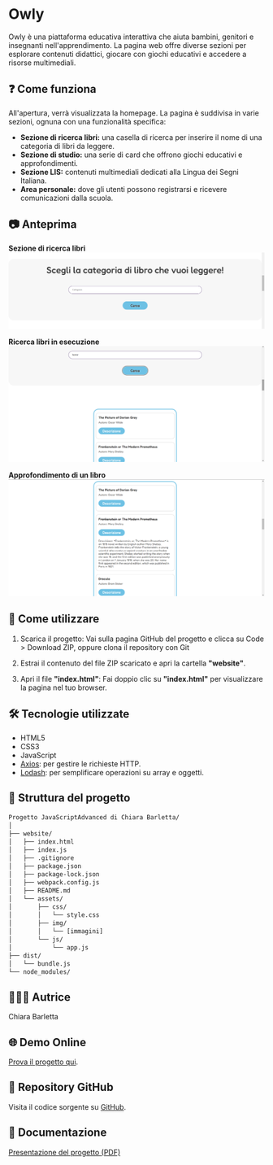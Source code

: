 
# Owly

Owly è una piattaforma educativa interattiva che aiuta bambini, genitori e insegnanti nell'apprendimento. La pagina web offre diverse sezioni per esplorare contenuti didattici, giocare con giochi educativi e accedere a risorse multimediali.

## ❓ Come funziona

All'apertura, verrà visualizzata la homepage. La pagina è suddivisa in varie sezioni, ognuna con una funzionalità specifica:

- **Sezione di ricerca libri:** una casella di ricerca per inserire il nome di una categoria di libri da leggere.
- **Sezione di studio:** una serie di card che offrono giochi educativi e approfondimenti.
- **Sezione LIS:** contenuti multimediali dedicati alla Lingua dei Segni Italiana.
- **Area personale:** dove gli utenti possono registrarsi e ricevere comunicazioni dalla scuola.


## 📷 Anteprima

**Sezione di ricerca libri**  
![Sezione di ricerca libri](assets/img/sezione-libri.png)  

**Ricerca libri in esecuzione**  
![Sezione di ricerca libri in esecuzione](assets/img/sezione-attiva.png)  

**Approfondimento di un libro**  
![Approfondimento di un libro](assets/img/descrizione-libro.png)  


## 📌 Come utilizzare

1. Scarica il progetto:
Vai sulla pagina GitHub del progetto e clicca su Code > Download ZIP, oppure clona il repository con Git

2. Estrai il contenuto del file ZIP scaricato e apri la cartella  **"website"**.

3. Apri il file **"index.html"**:
Fai doppio clic su  **"index.html"** per visualizzare la pagina nel tuo browser.


## 🛠️ Tecnologie utilizzate

- HTML5
- CSS3
- JavaScript
- [Axios](https://axios-http.com/): per gestire le richieste HTTP.
- [Lodash](https://lodash.com/): per semplificare operazioni su array e oggetti.


## 🧩 Struttura del progetto 


```
Progetto JavaScriptAdvanced di Chiara Barletta/
│
├── website/
│   ├── index.html
│   ├── index.js
│   ├── .gitignore
│   ├── package.json
│   ├── package-lock.json
│   ├── webpack.config.js
│   ├── README.md
│   └── assets/
│       ├── css/
│       │   └── style.css
│       ├── img/
│       │   └── [immagini]
│       └── js/
│           └── app.js
├── dist/
│   └── bundle.js
└── node_modules/
``` 

## 👩🏻‍💻 Autrice

Chiara Barletta


## 🌐 Demo Online

[Prova il progetto qui](https://neon-semifreddo-85a15c.netlify.app/). 


## 📂 Repository GitHub

Visita il codice sorgente su [GitHub](https://github.com/junior5969/website).


## 📄 Documentazione 

[Presentazione del progetto (PDF)](./Presentazione.pdf) 